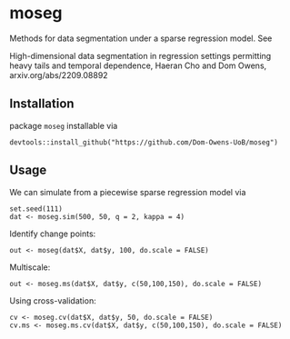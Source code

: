 # moseg

Methods for data segmentation under a sparse regression model. See

High-dimensional data segmentation in regression settings permitting heavy tails and temporal dependence, 
Haeran Cho and Dom Owens, arxiv.org/abs/2209.08892


## Installation

package `moseg` installable via

```
devtools::install_github("https://github.com/Dom-Owens-UoB/moseg")
```
 

## Usage

We can simulate from a piecewise sparse regression model via
```
set.seed(111)
dat <- moseg.sim(500, 50, q = 2, kappa = 4)
```

Identify change points:
```
out <- moseg(dat$X, dat$y, 100, do.scale = FALSE)
```

Multiscale:

```
out <- moseg.ms(dat$X, dat$y, c(50,100,150), do.scale = FALSE)
```

Using cross-validation:
```
cv <- moseg.cv(dat$X, dat$y, 50, do.scale = FALSE)
cv.ms <- moseg.ms.cv(dat$X, dat$y, c(50,100,150), do.scale = FALSE)
```
